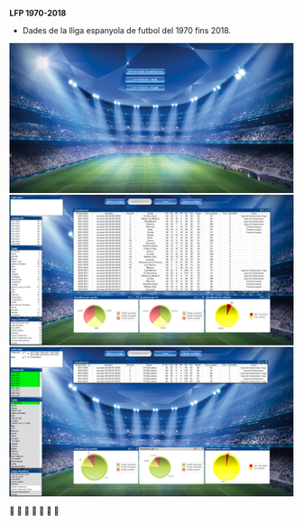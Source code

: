 <B>LFP 1970-2018</B>

* Dades de la lliga espanyola de futbol del 1970 fins 2018.

![](images/LFP_1970-2018_1(Menu).PNG)
![](images/LFP_1970-2018_2(Classificacions_1).PNG)
![](images/LFP_1970-2018_2(Classificacions_2).PNG)

:construction: :construction: :construction: :eyes: :construction: :construction: :construction:
